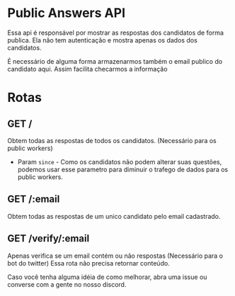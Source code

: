 # Public Answers API
Essa api é responsável por mostrar as respostas dos candidatos de forma publica.
Ela não tem autenticação e mostra apenas os dados dos candidatos.

É necessário de alguma forma armazenarmos também o email publico do candidato aqui. Assim facilita checarmos a informação

# Rotas

## GET /
Obtem todas as respostas de todos os candidatos. (Necessário para os public workers)
- Param `since` - Como os candidatos não podem alterar suas questões, podemos usar esse parametro para diminuir o trafego de dados para os public workers.

## GET /:email
Obtem todas as respostas de um unico candidato pelo email cadastrado.

## GET /verify/:email
Apenas verifica se um email contém ou não respostas (Necessário para o bot do twitter)
Essa rota não precisa retornar conteúdo.


Caso você tenha alguma idéia de como melhorar, abra uma issue ou converse com a gente no nosso discord.
